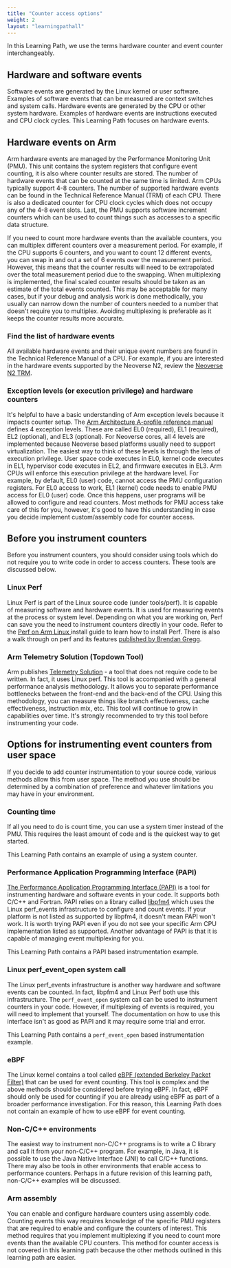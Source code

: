 ```yaml
---
title: "Counter access options"
weight: 2
layout: "learningpathall"
---
```


In this Learning Path, we use the terms hardware counter and event counter interchangeably.

## Hardware and software events

Software events are generated by the Linux kernel or user software. Examples of software events that can be measured are context switches and system calls. Hardware events are generated by the CPU or other system hardware. Examples of hardware events are instructions executed and CPU clock cycles. This Learning Path focuses on hardware events.

## Hardware events on Arm

Arm hardware events are managed by the Performance Monitoring Unit (PMU). This unit contains the system registers that configure event counting, it is also where counter results are stored. The number of hardware events that can be counted at the same time is limited. Arm CPUs typically support 4-8 counters. The number of supported hardware events can be found in the Technical Reference Manual (TRM) of each CPU. There is also a dedicated counter for CPU clock cycles which does not occupy any of the 4-8 event slots. Last, the PMU supports software increment counters which can be used to count things such as accesses to a specific data structure.

If you need to count more hardware events than the available counters, you can multiplex different counters over a measurement period. For example, if the CPU supports 6 counters, and you want to count 12 different events, you can swap in and out a set of 6 events over the measurement period. However, this means that the counter results will need to be extrapolated over the total measurement period due to the swapping. When multiplexing is implemented, the final scaled counter results should be taken as an estimate of the total events counted. This may be acceptable for many cases, but if your debug and analysis work is done methodically, you usually can narrow down the number of counters needed to a number that doesn't require you to multiplex. Avoiding multiplexing is preferable as it keeps the counter results more accurate.

### Find the list of hardware events

All available hardware events and their unique event numbers are found in the Technical Reference Manual of a CPU. For example, if you are interested in the hardware events supported by the Neoverse N2, review the [Neoverse N2 TRM](https://developer.arm.com/documentation/102099/0003/).

### Exception levels (or execution privilege) and hardware counters

It's helpful to have a basic understanding of Arm exception levels because it impacts counter setup. The [Arm Architecture A-profile reference manual](https://developer.arm.com/documentation/ddi0487/ja/?lang=en) defines 4 exception levels. These are called EL0 (required), EL1 (required), EL2 (optional), and EL3 (optional). For Neoverse cores, all 4 levels are implemented because Neoverse based platforms usually need to support virtualization. The easiest way to think of these levels is through the lens of execution privilege. User space code executes in EL0, kernel code executes in EL1, hypervisor code executes in EL2, and firmware executes in EL3. Arm CPUs will enforce this execution privilege at the hardware level. For example, by default, EL0 (user) code, cannot access the PMU configuration registers. For EL0 access to work, EL1 (kernel) code needs to enable PMU access for EL0 (user) code. Once this happens, user programs will be allowed to configure and read counters. Most methods for PMU access take care of this for you, however, it's good to have this understanding in case you decide implement custom/assembly code for counter access.

## Before you instrument counters

Before you instrument counters, you should consider using tools which do not require you to write code in order to access counters. These tools are discussed below.

### Linux Perf

Linux Perf is part of the Linux source code (under tools/perf). It is capable of measuring software and hardware events. It is used for measuring events at the process or system level. Depending on what you are working on, Perf can save you the need to instrument counters directly in your code. Refer to the [Perf on Arm Linux ](/install-guides/perf/) install guide to learn how to install Perf. There is also a walk through on perf and its features [published by Brendan Gregg](https://www.brendangregg.com/perf.html).

### Arm Telemetry Solution (Topdown Tool)

Arm publishes [Telemetry Solution](https://gitlab.arm.com/telemetry-solution/telemetry-solution) - a tool that does not require code to be written. In fact, it uses Linux perf. This tool is accompanied with a general performance analysis methodology. It allows you to separate performance bottlenecks between the front-end and the back-end of the CPU. Using this methodology, you can measure things like branch effectiveness, cache effectiveness, instruction mix, etc. This tool will continue to grow in capabilities over time. It's strongly recommended to try this tool before instrumenting your code.

## Options for instrumenting event counters from user space

If you decide to add counter instrumentation to your source code, various methods allow this from user space. The method you use should be determined by a combination of preference and whatever limitations you may have in your environment.

### Counting time

If all you need to do is count time, you can use a system timer instead of the PMU. This requires the least amount of code and is the quickest way to get started.

This Learning Path contains an example of using a system counter.

### Performance Application Programming Interface (PAPI)

[The Performance Application Programming Interface (PAPI)](https://icl.utk.edu/papi/) is a tool for instrumenting hardware and software events in your code. It supports both C/C++ and Fortran. PAPI relies on a library called [libpfm4](https://sourceforge.net/p/perfmon2/libpfm4/ci/master/tree/) which uses the Linux perf_events infrastructure to configure and count events. If your platform is not listed as supported by libpfm4, it doesn't mean PAPI won't work. It is worth trying PAPI even if you do not see your specific Arm CPU implementation listed as supported. Another advantage of PAPI is that it is capable of managing event multiplexing for you.

This Learning Path contains a PAPI based instrumentation example.

### Linux perf_event_open system call

The Linux perf_events infrastructure is another way hardware and software events can be counted. In fact, libpfm4 and Linux Perf both use this infrastructure. The `perf_event_open` system call can be used to instrument counters in your code. However, if multiplexing of events is required, you will need to implement that yourself. The documentation on how to use this interface isn't as good as PAPI and it may require some trial and error.

This Learning Path contains a `perf_event_open` based instrumentation example.

### eBPF

The Linux kernel contains a tool called [eBPF (extended Berkeley Packet Filter)](https://docs.kernel.org/bpf/) that can be used for event counting. This tool is complex and the above methods should be considered before trying eBPF. In fact, eBPF should only be used for counting if you are already using eBPF as part of a broader performance investigation. For this reason, this Learning Path does not contain an example of how to use eBPF for event counting.

### Non-C/C++ environments

The easiest way to instrument non-C/C++ programs is to write a C library and call it from your non-C/C++ program. For example, in Java, it is possible to use the Java Native Interface (JNI) to call C/C++ functions. There may also be tools in other environments that enable access to performance counters. Perhaps in a future revision of this learning path, non-C/C++ examples will be discussed.

### Arm assembly

You can enable and configure hardware counters using assembly code. Counting events this way requires knowledge of the specific PMU registers that are required to enable and configure the counters of interest. This method requires that you implement multiplexing if you need to count more events than the available CPU counters. This method for counter access is not covered in this learning path because the other methods outlined in this learning path are easier.